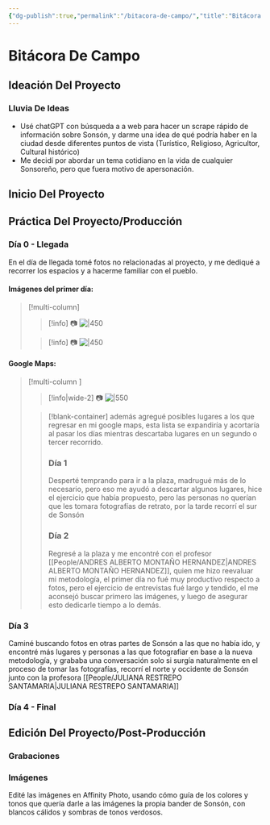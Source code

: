 ```yaml
---
{"dg-publish":true,"permalink":"/bitacora-de-campo/","title":"Bitácora De Campo","tags":["Ensayo"],"noteIcon":"","created":"2023-07-24T22:03:22.627-05:00","updated":"2023-08-10T15:22:53.477-05:00"}
---
```



# Bitácora De Campo

## Ideación Del Proyecto

### Lluvia De Ideas
- Usé chatGPT con búsqueda a a web para hacer un scrape rápido de información sobre Sonsón, y darme una idea de qué podría haber en la ciudad desde diferentes puntos de vista (Turístico, Religioso, Agricultor, Cultural histórico)
- Me decidí por abordar un tema cotidiano en la vida de cualquier Sonsoreño, pero que fuera motivo de apersonación.
## Inicio Del Proyecto

## Práctica Del Proyecto/Producción

### Día 0 - Llegada
En el día de llegada tomé fotos no relacionadas al proyecto, y me dediqué a recorrer los espacios y a hacerme familiar con el pueblo. 

#### Imágenes del primer día:
> [!multi-column]
> 
> > [!info] 📷
> > ![|450](https://i.imgur.com/aTOGWt2.png) 
> 
> > [!info] 📷
> > ![|450](https://i.imgur.com/bH8BNxh.png)
> > 

#### Google Maps:
> [!multi-column ]
> > [!info|wide-2] 📷
> > ![|550](https://i.imgur.com/WlWyS92.png)
> 
> > [!blank-container] 
> > además agregué posibles lugares a los que regresar en mi google maps, esta lista se expandiría y acortaría al pasar los días mientras descartaba lugares en un segundo o tercer recorrido.
> > ### Día 1
> > Desperté temprando para ir a la plaza, madrugué más de lo necesario, pero eso me ayudó a descartar algunos lugares, hice el ejercicio que había propuesto, pero las personas no querían que les tomara fotografías de retrato, por la tarde recorrí el sur de Sonsón 
> > ### Día 2
> > Regresé a la plaza y me encontré con el profesor [[People/ANDRES ALBERTO MONTAÑO HERNANDEZ\|ANDRES ALBERTO MONTAÑO HERNANDEZ]], quien me hizo reevaluar mi metodología, el primer día no fué muy productivo respecto a fotos, pero el ejercicio de entrevistas fué largo y tendido, el me aconsejó buscar primero las imágenes, y luego de asegurar esto dedicarle tiempo a lo demás.
> > 
> 
### Día 3

Caminé buscando fotos en otras partes de Sonsón a las que no había ido, y encontré más lugares y personas a las que fotografiar en base a la nueva metodología, y grababa una conversación solo si surgía naturalmente en el proceso de tomar las fotografías, recorrí el norte y occidente de Sonsón junto con la profesora [[People/JULIANA RESTREPO SANTAMARIA\|JULIANA RESTREPO SANTAMARIA]]
### Día 4 - Final

## Edición Del Proyecto/Post-Producción

### Grabaciones

### Imágenes
Edité las imágenes en Affinity Photo, usando cómo guía de los colores y tonos que quería darle a las imágenes la propia bander de Sonsón, con blancos cálidos y sombras de tonos verdosos.


